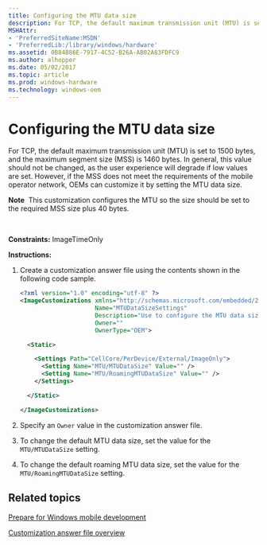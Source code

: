 ```yaml
---
title: Configuring the MTU data size
description: For TCP, the default maximum transmission unit (MTU) is set to 1500 bytes, and the maximum segment size (MSS) is 1460 bytes.
MSHAttr:
- 'PreferredSiteName:MSDN'
- 'PreferredLib:/library/windows/hardware'
ms.assetid: 0B84B86E-7917-4C52-B26A-AB02A83FDFC9
ms.author: alhopper
ms.date: 05/02/2017
ms.topic: article
ms.prod: windows-hardware
ms.technology: windows-oem
---
```


# Configuring the MTU data size


For TCP, the default maximum transmission unit (MTU) is set to 1500 bytes, and the maximum segment size (MSS) is 1460 bytes. In general, this value should not be changed, as the user experience will degrade if low values are set. However, if the MSS does not meet the requirements of the mobile operator network, OEMs can customize it by setting the MTU data size.

**Note**  This customization configures the MTU so the size should be set to the required MSS size plus 40 bytes.

 

<a href="" id="constraints---imagetimeonly"></a>**Constraints:** ImageTimeOnly  

<a href="" id="instructions-"></a>**Instructions:**  
1.  Create a customization answer file using the contents shown in the following code sample.

    ```XML
    <?xml version="1.0" encoding="utf-8" ?>  
    <ImageCustomizations xmlns="http://schemas.microsoft.com/embedded/2004/10/ImageUpdate"  
                         Name="MTUDataSizeSettings"  
                         Description="Use to configure the MTU data size or roaming MTU data size."  
                         Owner=""  
                         OwnerType="OEM"> 

      <Static>  

        <Settings Path="CellCore/PerDevice/External/ImageOnly">  
          <Setting Name="MTU/MTUDataSize" Value="" />  
          <Setting Name="MTU/RoamingMTUDataSize" Value="" />  
        </Settings>  

      </Static>

    </ImageCustomizations>
    ```

2.  Specify an `Owner` value in the customization answer file.

3.  To change the default MTU data size, set the value for the `MTU/MTUDataSize` setting.

4.  To change the default roaming MTU data size, set the value for the `MTU/RoamingMTUDataSize` setting.

## Related topics

[Prepare for Windows mobile development](https://docs.microsoft.com/en-us/windows-hardware/manufacture/mobile/preparing-for-windows-mobile-development)

[Customization answer file overview](https://docs.microsoft.com/en-us/windows-hardware/customize/mobile/mcsf/customization-answer-file)